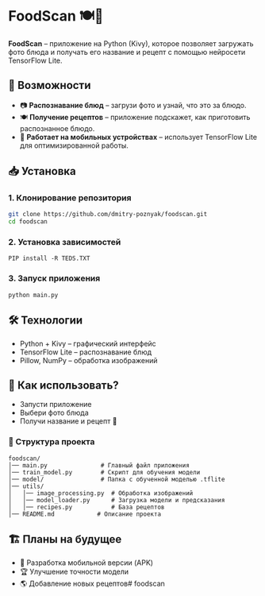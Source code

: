 # FoodScan 🍽📸

**FoodScan** – приложение на Python (Kivy), которое позволяет загружать фото блюда и получать его название и рецепт с помощью нейросети TensorFlow Lite.

## 🔹 Возможности
- 📷 **Распознавание блюд** – загрузи фото и узнай, что это за блюдо.
- 🍽 **Получение рецептов** – приложение подскажет, как приготовить распознанное блюдо.
- 🚀 **Работает на мобильных устройствах** – использует TensorFlow Lite для оптимизированной работы.

## 📥 Установка
### 1. Клонирование репозитория
```bash
git clone https://github.com/dmitry-poznyak/foodscan.git
cd foodscan
```
### 2. Установка зависимостей

```
PIP install -R TEDS.TXT
```
### 3. Запуск приложения

```
python main.py
```
## 🛠 Технологии
* Python + Kivy – графический интерфейс
* TensorFlow Lite – распознавание блюд
* Pillow, NumPy – обработка изображений

## 📸 Как использовать?
* Запусти приложение
* Выбери фото блюда
* Получи название и рецепт 🍕

### 📂 Структура проекта
```
foodscan/
│── main.py               # Главный файл приложения
│── train_model.py        # Скрипт для обучения модели
│── model/                # Папка с обученной моделью .tflite
│── utils/
│   │── image_processing.py  # Обработка изображений
│   │── model_loader.py      # Загрузка модели и предсказания
│   │── recipes.py           # База рецептов
│── README.md            # Описание проекта
```

## 🏗 Планы на будущее
* 📱 Разработка мобильной версии (APK)
* 🏆 Улучшение точности модели
* 🌎 Добавление новых рецептов#   f o o d s c a n 
 
 
